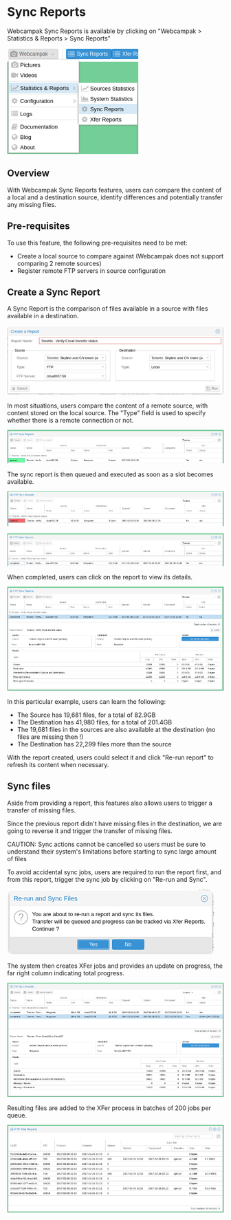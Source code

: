 # Sync Reports

Webcampak Sync Reports is available by clicking on "Webcampak > Statistics & Reports > Sync Reports"

[![Xfer Reports Menu](images/desktop.menu.sync-reports.en.png "Xfer Reports Menu")](images/desktop.menu.sync-reports.en.png "Click to see the full image.")

## Overview

With Webcampak Sync Reports features, users can compare the content of a local and a destination source, identify differences and potentially transfer any missing files.

## Pre-requisites

To use this feature, the following pre-requisites need to be met:

* Create a local source to compare against (Webcampak does not support comparing 2 remote sources)
* Register remote FTP servers in source configuration

## Create a Sync Report

A Sync Report is the comparison of files available in a source with files available in a destination.

[![Create Sync Report](images/desktop.sync-reports.create.en.png "Create Sync Report")](images/desktop.sync-reports.create.en.png "Click to see the full image.")

In most situations, users compare the content of a remote source, with content stored on the local source. The "Type" field is used to specify whether there is a remote connection or not.

[![Sync Report Queued](images/desktop.sync-reports.queued.en.png "Sync Report Queued")](images/desktop.sync-reports.queued.en.png "Click to see the full image.")

The sync report is then queued and executed as soon as a slot becomes available.

[![Sync Report in progress](images/desktop.sync-reports.process.en.png "Sync Report in progress")](images/desktop.sync-reports.process.en.png "Click to see the full image.")

[![Sync Report Completed](images/desktop.sync-reports.completed.en.png "Sync Report Completed")](images/desktop.sync-reports.completed.en.png "Click to see the full image.")

When completed, users can click on the report to view its details.

[![Sync Report Details](images/desktop.sync-reports.details.en.png "Sync Report Details")](images/desktop.sync-reports.details.en.png "Click to see the full image.")

In this particular example, users can learn the following:

* The Source has 19,681 files, for a total of 82.9GB
* The Destination has 41,980 files, for a total of 201.4GB
* The 19,681 files in the sources are also available at the destination (no files are missing then !)
* The Destination has 22,299 files more than the source
 
With the report created, users could select it and click "Re-run report" to refresh its content when necessary.

## Sync files
 
Aside from providing a report, this features also allows users to trigger a transfer of missing files.

Since the previous report didn't have missing files in the destination, we are going to reverse it and trigger the transfer of missing files.

CAUTION: Sync actions cannot be cancelled so users must be sure to understand their system's limitations before starting to sync large amount of files

To avoid accidental sync jobs, users are required to run the report first, and from this report, trigger the sync job by clicking on "Re-run and Sync".

[![Sync Warning](images/desktop.sync-reports.warning.en.png "Sync Warning")](images/desktop.sync-reports.warning.en.png "Click to see the full image.")

The system then creates XFer jobs and provides an update on progress, the far right column indicating total progress.

[![Sync Warning](images/desktop.sync-reports.progress.en.png "Sync Warning")](images/desktop.sync-reports.progress.en.png "Click to see the full image.")

Resulting files are added to the XFer process in batches of 200 jobs per queue.

[![Sync Warning](images/desktop.sync-reports.process.xfer.en.png "Sync Warning")](images/desktop.sync-reports.process.xfer.en.png "Click to see the full image.")
